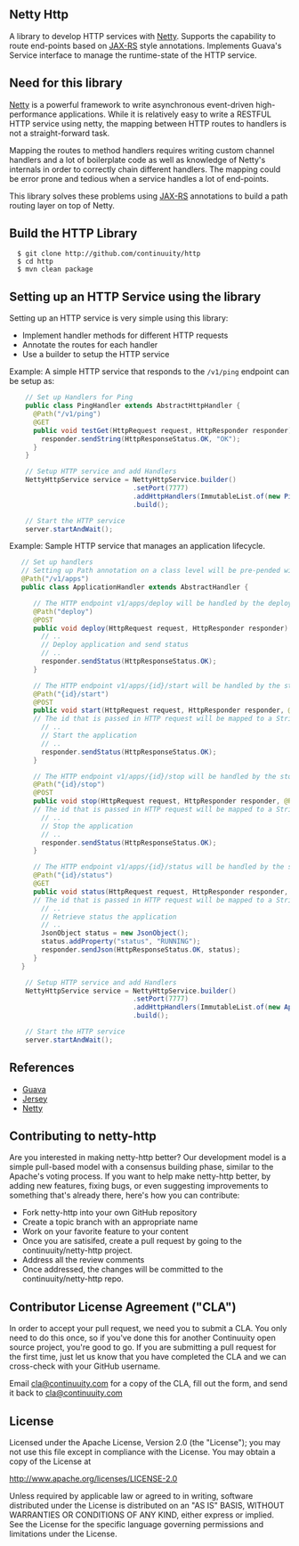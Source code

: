 Netty Http
-------
A library to develop HTTP services with [Netty](http://netty.io/). Supports the capability to route end-points based on [JAX-RS](https://jax-rs-spec.java.net/) style annotations. Implements Guava's Service interface to manage the runtime-state of the HTTP service.

Need for this library 
---------------------
[Netty](http://netty.io/) is a powerful framework to write asynchronous event-driven high-performance applications. While it is relatively easy to write a RESTFUL HTTP service using netty, the mapping between HTTP routes to handlers is
not a straight-forward task.

Mapping the routes to method handlers requires writing custom channel handlers and a lot of boilerplate code
as well as knowledge of Netty's internals in order to correctly chain different handlers. The mapping could be
error prone and tedious when a service handles a lot of end-points.

This library solves these problems using [JAX-RS](https://jax-rs-spec.java.net/) annotations to build a path routing layer on top of Netty.

Build the HTTP Library
----------------------
```
  $ git clone http://github.com/continuuity/http
  $ cd http
  $ mvn clean package
```

Setting up an HTTP Service using the library
--------------------------------------------
Setting up an HTTP service is very simple using this library:
* Implement handler methods for different HTTP requests
* Annotate the routes for each handler
* Use a builder to setup the HTTP service

Example: A simple HTTP service that responds to the `/v1/ping` endpoint can be setup as:

```java
    // Set up Handlers for Ping
    public class PingHandler extends AbstractHttpHandler {
      @Path("/v1/ping")
      @GET
      public void testGet(HttpRequest request, HttpResponder responder){
        responder.sendString(HttpResponseStatus.OK, "OK");
      }
    }

    // Setup HTTP service and add Handlers
    NettyHttpService service = NettyHttpService.builder()
                               .setPort(7777)
                               .addHttpHandlers(ImmutableList.of(new PingHandler()))
                               .build();

    // Start the HTTP service
    server.startAndWait();
```

Example: Sample HTTP service that manages an application lifecycle.

```java
   // Set up handlers
   // Setting up Path annotation on a class level will be pre-pended with
   @Path("/v1/apps")
   public class ApplicationHandler extends AbstractHandler {

      // The HTTP endpoint v1/apps/deploy will be handled by the deploy method given below
      @Path("deploy")
      @POST
      public void deploy(HttpRequest request, HttpResponder responder) {
        // ..
        // Deploy application and send status
        // ..
        responder.sendStatus(HttpResponseStatus.OK);
      }

      // The HTTP endpoint v1/apps/{id}/start will be handled by the start method given below
      @Path("{id}/start")
      @POST
      public void start(HttpRequest request, HttpResponder responder, @PathParam("id") String id) {
      // The id that is passed in HTTP request will be mapped to a String via the PathParam annotation
        // ..
        // Start the application
        // ..
        responder.sendStatus(HttpResponseStatus.OK);
      }

      // The HTTP endpoint v1/apps/{id}/stop will be handled by the stop method given below
      @Path("{id}/stop")
      @POST
      public void stop(HttpRequest request, HttpResponder responder, @PathParam("id") String id) {
      // The id that is passed in HTTP request will be mapped to a String via the PathParam annotation
        // ..
        // Stop the application
        // ..
        responder.sendStatus(HttpResponseStatus.OK);
      }

      // The HTTP endpoint v1/apps/{id}/status will be handled by the status method given below
      @Path("{id}/status")
      @GET
      public void status(HttpRequest request, HttpResponder responder, @PathParam("id") String id) {
      // The id that is passed in HTTP request will be mapped to a String via the PathParam annotation
        // ..
        // Retrieve status the application
        // ..
        JsonObject status = new JsonObject();
        status.addProperty("status", "RUNNING");
        responder.sendJson(HttpResponseStatus.OK, status);
      }
   }

    // Setup HTTP service and add Handlers
    NettyHttpService service = NettyHttpService.builder()
                               .setPort(7777)
                               .addHttpHandlers(ImmutableList.of(new ApplicationHandler()))
                               .build();

    // Start the HTTP service
    server.startAndWait();
```

References
----------
* [Guava](https://code.google.com/p/guava-libraries/)
* [Jersey](https://jersey.java.net)
* [Netty](http://netty.io/)

## Contributing to netty-http

Are you interested in making netty-http better? Our development model is a simple pull-based model with a consensus building phase, similar to the Apache's voting process. If you want to help make netty-http better, by adding new features, fixing bugs, or even suggesting improvements to something that's already there, here's how you can contribute:

 * Fork netty-http into your own GitHub repository
 * Create a topic branch with an appropriate name
 * Work on your favorite feature to your content
 * Once you are satisifed, create a pull request by going to the continuuity/netty-http project.
 * Address all the review comments
 * Once addressed, the changes will be committed to the continuuity/netty-http repo.

## Contributor License Agreement ("CLA")
In order to accept your pull request, we need you to submit a CLA. You only need to do this once, so if you've done this for another Continuuity open source project, you're good to go. If you are submitting a pull request for the first time, just let us know that you have completed the CLA and we can cross-check with your GitHub username. 

Email cla@continuuity.com for a copy of the CLA, fill out the form, and send it back to cla@continuuity.com


## License
Licensed under the Apache License, Version 2.0 (the "License"); you may not use this file except in compliance with the License. You may obtain a copy of the License at

http://www.apache.org/licenses/LICENSE-2.0

Unless required by applicable law or agreed to in writing, software distributed under the License is distributed on an "AS IS" BASIS, WITHOUT WARRANTIES OR CONDITIONS OF ANY KIND, either express or implied. See the License for the specific language governing permissions and limitations under the License.
